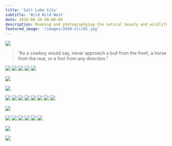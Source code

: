 ```yaml
---
title: 'Salt Lake City'
subtitle: 'Wild Wild West'
date: 2018-06-30 00:00:00
description: Roaming and photographying the natural beauty and wildlife of western USA.
featured_image: '/images/2020-slc/01.jpg'
---
```


![](/images/2020-slc/01.jpg)


> “As a cowboy would say, never approach a bull from the front, a horse from the rear, or a fool from any direction.”

<div class="gallery" data-columns="2">
	<img src="/images/2020-slc/02.jpg">
	<img src="/images/2020-slc/03.jpg">
	<img src="/images/2020-slc/04.jpg">
	<img src="/images/2020-slc/05.jpg">
	<img src="/images/2020-slc/06.jpg">
</div>

![](/images/2020-slc/07.jpg)

![](/images/2020-slc/08.jpg)

<div class="gallery" data-columns="2">
	<img src="/images/2020-slc/09.jpg">
	<img src="/images/2020-slc/10.jpg">
	<img src="/images/2020-slc/11.jpg">
	<img src="/images/2020-slc/12.jpg">
	<img src="/images/2020-slc/13.jpg">
	<img src="/images/2020-slc/14.jpg">
	<img src="/images/2020-slc/15.jpg">
	<img src="/images/2020-slc/16.jpg">
</div>

![](/images/2020-slc/17.jpg)

<div class="gallery" data-columns="2">
	<img src="/images/2020-slc/18.jpg">
	<img src="/images/2020-slc/19.jpg">
	<img src="/images/2020-slc/20.jpg">
	<img src="/images/2020-slc/21.jpg">
	<img src="/images/2020-slc/22.jpg">
	<img src="/images/2020-slc/23.jpg">
</div>

![](/images/2020-slc/24.jpg)

![](/images/2020-slc/25.jpg)
